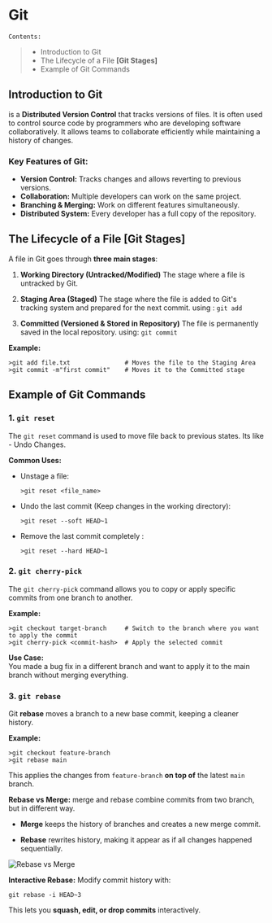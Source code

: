 ﻿# Git 

    Contents:
>- Introduction to Git
>- The Lifecycle of a File **[Git Stages]**
>- Example of Git Commands

## Introduction to Git
is a **Distributed Version Control** that tracks versions of  files. It is often used to control source code by programmers who are developing software collaboratively. It allows teams to collaborate efficiently while maintaining a history of changes.

### Key Features of Git: 
- **Version Control:**
   Tracks changes and allows reverting to previous versions. 
- **Collaboration:**
  Multiple developers can work on the same project.
 - **Branching & Merging:**
 Work on different features simultaneously. 
- **Distributed System:** 
Every developer has a full copy of the repository.

## The Lifecycle of a File **[Git Stages]**
A file in Git goes through **three main stages**:

 1. **Working Directory (Untracked/Modified)** 
The stage where a file is untracked by Git. 

 2. **Staging Area (Staged)** 
The stage where the file is added to Git's tracking system and prepared for the next commit.
using :
 `git add`
  
 3. **Committed (Versioned & Stored in Repository)** 
 The file is permanently saved in the local repository.
 using:
  `git commit`
  
**Example:**
```
>git add file.txt               # Moves the file to the Staging Area
>git commit -m"first commit"    # Moves it to the Committed stage
```
	

## Example of Git Commands
### 1. `git reset` 

The `git reset` command is used to move file back to previous states. Its like - Undo Changes.

**Common Uses:**
-   Unstage a file:
    ```
    >git reset <file_name>
    ```  
-   Undo the last commit (Keep changes in the working directory):
    
    ```
    >git reset --soft HEAD~1
    ```
    
-    Remove the last commit completely :
		```
		>git reset --hard HEAD~1
		```

### 2. `git cherry-pick` 

The `git cherry-pick` command allows you to copy or apply specific commits from one branch to another.

**Example:**

```
>git checkout target-branch     # Switch to the branch where you want to apply the commit
>git cherry-pick <commit-hash>  # Apply the selected commit
```


**Use Case:**  
You made a bug fix in a different branch and want to apply it to the main branch without merging everything.


### 3. `git rebase` 
Git **rebase** moves a branch to a new base commit, keeping a cleaner history.

**Example:**

```
>git checkout feature-branch
>git rebase main
```

This applies the changes from `feature-branch`  **on top of** the latest `main` branch.

**Rebase vs Merge:**
merge and rebase combine commits from two branch, but in different way. 
-   **Merge** keeps the history of branches and creates a new merge commit.
    
-   **Rebase** rewrites history, making it appear as if all changes happened sequentially.
    
![Rebase vs Merge](https://media.licdn.com/dms/image/v2/D5612AQGyC_mc4CnaAw/article-cover_image-shrink_720_1280/article-cover_image-shrink_720_1280/0/1677768475192?e=1746057600&v=beta&t=g_HAvOAvkPb8Ls_Bz9unp94xJRTlfPEdyCwcrkW3pqQ)

**Interactive Rebase:** Modify commit history with:

```
git rebase -i HEAD~3
```

This lets you **squash, edit, or drop commits** interactively.

